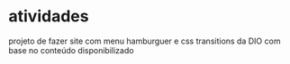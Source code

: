 # atividades

projeto de fazer site com menu hamburguer e css transitions da DIO com base no conteúdo disponibilizado

